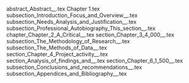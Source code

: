abstract_Abstract__.tex
Chapter 1.tex
subsection_Introduction_Focus_and_Overview__.tex
subsection_Needs_Analysis_and_Justification__.tex
subsection_Professional_Autobiography_This_section__.tex
chapter_Chapter_2_A_Critical__.tex
section_Chapter_3_4_000__.tex
subsection_The_Methodology_of_Research__.tex
subsection_The_Methods_of_Data__.tex
section_Chapter_4_Project_activity__.tex
section_Analysis_of_findings_and__.tex
section_Chapter_6_1_500__.tex
subsection_Conclusions_and_recommendations__.tex
subsection_Appendices_and_Bibliography__.tex